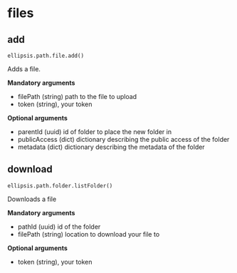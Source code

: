 # files

## add

    ellipsis.path.file.add()

Adds a file.

**Mandatory arguments**

- filePath (string) path to the file to upload
- token (string), your token

**Optional arguments**

- parentId (uuid) id of folder to place the new folder in
- publicAccess (dict) dictionary describing the public access of the folder
- metadata (dict) dictionary describing the metadata of the folder


## download

    ellipsis.path.folder.listFolder()

Downloads a file

**Mandatory arguments**

- pathId (uuid) id of the folder
- filePath (string) location to download your file to


**Optional arguments**
- token (string), your token



